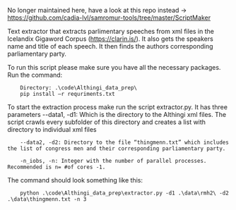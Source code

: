 No longer maintained here, have  a look at this repo instead ->  https://github.com/cadia-lvl/samromur-tools/tree/master/ScriptMaker


Text extractor that extracts parlimentary speeches from xml files in the Icelandix Gigaword Corpus (https://clarin.is/). It also gets the speakers name and title of each speech. It then finds the authors corresponding parliamentary party. 

To run this script please make sure you have all the necessary packages. Run the command: 

		Directory: .\code\Althingi_data_prep\
		pip install –r requriments.txt

To start the extraction process make run the script extractor.py. It has three parameters 
		--data1, -d1: Which is the directory to the Althingi xml files. The script crawls every subfolder of this directory and creates a list with directory to individual xml files

		--data2, -d2: Directory to the file “thingmenn.txt” which includes the list of congress men and their corresponding parliamentary party.
		
		-n_iobs, -n: Integer with the number of parallel processes. Recommended is n= #of cores -1.

The command should look something like this:

		python .\code\Althingi_data_prep\extractor.py -d1 .\data\rmh2\ -d2 .\data\thingmenn.txt -n 3
